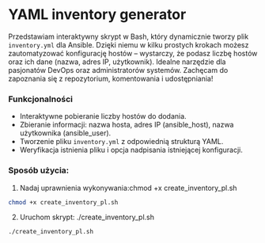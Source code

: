 # YAML inventory generator

Przedstawiam interaktywny skrypt w Bash, który dynamicznie tworzy plik `inventory.yml` dla Ansible. Dzięki niemu w kilku prostych krokach możesz zautomatyzować konfigurację hostów – wystarczy, że podasz liczbę hostów oraz ich dane (nazwa, adres IP, użytkownik). Idealne narzędzie dla pasjonatów DevOps oraz administratorów systemów. Zachęcam do zapoznania się z repozytorium, komentowania i udostępniania!

### Funkcjonalności
- Interaktywne pobieranie liczby hostów do dodania.
- Zbieranie informacji: nazwa hosta, adres IP (ansible_host), nazwa użytkownika (ansible_user).
- Tworzenie pliku `inventory.yml` z odpowiednią strukturą YAML.
- Weryfikacja istnienia pliku i opcja nadpisania istniejącej konfiguracji.

### Sposób użycia:
 1. Nadaj uprawnienia wykonywania:chmod +x create_inventory_pl.sh
```bash
chmod +x create_inventory_pl.sh
```
 2. Uruchom skrypt: ./create_inventory_pl.sh
```bash
./create_inventory_pl.sh
```
